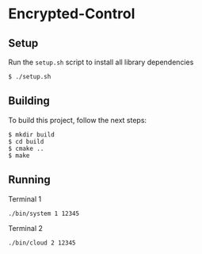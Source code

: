 # Encrypted-Control
## Setup
Run the `setup.sh` script to install all library dependencies
```
$ ./setup.sh
```

## Building
To build this project, follow the next steps:
```
$ mkdir build
$ cd build
$ cmake ..
$ make
```
## Running 
Terminal 1
```
./bin/system 1 12345
```

Terminal 2
```
./bin/cloud 2 12345
```
